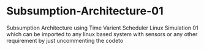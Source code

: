 Subsumption-Architecture-01
===========================

Subsumption Architecture using Time Varient Scheduler Linux Simulation 01 which can be imported to any linux based system with sensors or any other requirement by just uncommenting the codeto 
